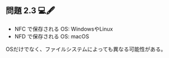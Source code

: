 ## 問題 2.3 💻🖋

- NFC で保存される OS: WindowsやLinux
- NFD で保存される OS: macOS

OSだけでなく、ファイルシステムによっても異なる可能性がある。
